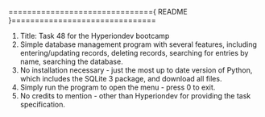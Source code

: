 
==============================={ README }===============================

1. Title: Task 48 for the Hyperiondev bootcamp
2. Simple database management program with several features, including entering/updating records, deleting records, searching for entries by name, searching the database. 
3. No installation necessary - just the most up to date version of Python, which includes the SQLite 3 package, and download all files.
4. Simply run the program to open the menu - press 0 to exit.
5. No credits to mention - other than Hyperiondev for providing the task specification.
